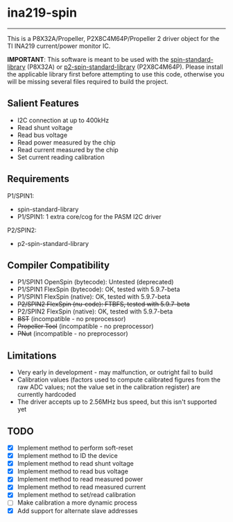# ina219-spin 
-------------

This is a P8X32A/Propeller, P2X8C4M64P/Propeller 2 driver object for the TI INA219 current/power monitor IC.

**IMPORTANT**: This software is meant to be used with the [spin-standard-library](https://github.com/avsa242/spin-standard-library) (P8X32A) or [p2-spin-standard-library](https://github.com/avsa242/p2-spin-standard-library) (P2X8C4M64P). Please install the applicable library first before attempting to use this code, otherwise you will be missing several files required to build the project.

## Salient Features

* I2C connection at up to 400kHz
* Read shunt voltage
* Read bus voltage
* Read power measured by the chip
* Read current measured by the chip
* Set current reading calibration

## Requirements

P1/SPIN1:
* spin-standard-library
* P1/SPIN1: 1 extra core/cog for the PASM I2C driver

P2/SPIN2:
* p2-spin-standard-library

## Compiler Compatibility

* P1/SPIN1 OpenSpin (bytecode): Untested (deprecated)
* P1/SPIN1 FlexSpin (bytecode): OK, tested with 5.9.7-beta
* P1/SPIN1 FlexSpin (native): OK, tested with 5.9.7-beta
* ~~P2/SPIN2 FlexSpin (nu-code): FTBFS, tested with 5.9.7-beta~~
* P2/SPIN2 FlexSpin (native): OK, tested with 5.9.7-beta
* ~~BST~~ (incompatible - no preprocessor)
* ~~Propeller Tool~~ (incompatible - no preprocessor)
* ~~PNut~~ (incompatible - no preprocessor)

## Limitations

* Very early in development - may malfunction, or outright fail to build
* Calibration values (factors used to compute calibrated figures from the raw ADC values; not the value set in the calibration register) are currently hardcoded
* The driver accepts up to 2.56MHz bus speed, but this isn't supported yet

## TODO

- [x] Implement method to perform soft-reset
- [x] Implement method to ID the device
- [x] Implement method to read shunt voltage
- [x] Implement method to read bus voltage
- [x] Implement method to read measured power
- [x] Implement method to read measured current
- [x] Implement method to set/read calibration
- [ ] Make calibration a more dynamic process
- [x] Add support for alternate slave addresses
